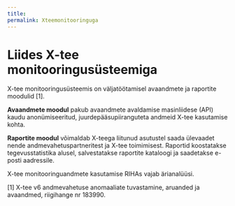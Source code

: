 ```yaml
---
title:
permalink: Xteemonitooringuga
---
```


# Liides X-tee monitooringusüsteemiga

X-tee monitooringusüsteemis on väljatöötamisel avaandmete ja raportite moodulid [1].

__Avaandmete moodul__ pakub avaandmete avaldamise masinliidese (API) kaudu anonümiseeritud, juurdepääsupiiranguteta andmeid X-tee kasutamise kohta.

__Raportite moodul__ võimaldab X-teega liitunud asutustel saada ülevaadet nende andmevahetuspartneritest ja X-tee toimimisest. Raportid koostatakse tegevusstatistika alusel, salvestatakse raportite kataloogi ja saadetakse e-posti aadressile. 

<p class='rem'>X-tee monitooringuandmete kasutamise RIHAs vajab ärianalüüsi.
</p>

[1] X-tee v6 andmevahetuse anomaaliate tuvastamine, aruanded ja avaandmed, riigihange nr 183990.
